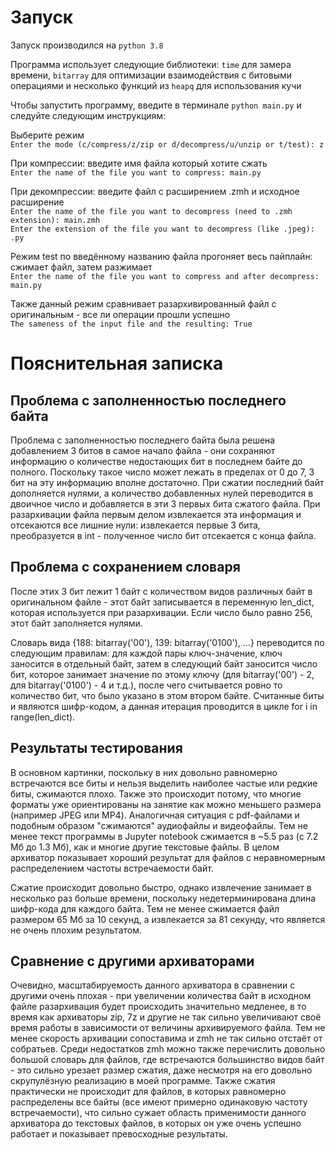 # Запуск
Запуск производился на `python 3.8`

Программа использует следующие библиотеки: `time` для замера времени, `bitarray` для оптимизации взаимодействия с битовыми операциями и несколько функций из `heapq` для использования кучи

Чтобы запустить программу, введите в терминале `python main.py` и следуйте следующим инструкциям:

Выберите режим  
`Enter the mode (c/compress/z/zip or d/decompress/u/unzip or t/test): z`

При компрессии: введите имя файла который хотите сжать  
`Enter the name of the file you want to compress: main.py`

При декомпрессии: введите файл с расширением .zmh и исходное расширение  
`Enter the name of the file you want to decompress (need to .zmh extension): main.zmh`  
`Enter the extension of the file you want to decompress (like .jpeg): .py`

Режим test по введённому названию файла прогоняет весь пайплайн: сжимает файл, затем разжимает  
`Enter the name of the file you want to compress and after decompress: main.py`

Также данный режим сравнивает разархивированный файл с оригинальным - все ли операции прошли успешно  
`The sameness of the input file and the resulting: True`

# Пояснительная записка

## Проблема с заполненностью последнего байта

Проблема с заполненностью последнего байта была решена добавлением 3 битов в самое начало файла - они сохраняют информацию о количестве недостающих бит в последнем байте до полного. Поскольку такое число может лежать в пределах от 0 до 7, 3 бит на эту информацию вполне достаточно. При сжатии последний байт дополняется нулями, а количество добавленных нулей переводится в двоичное число и добавляется в эти 3 первых бита сжатого файла. При разархивации файла первым делом извлекается эта информация и отсекаются все лишние нули: извлекается первые 3 бита, преобразуется в int - полученное число бит отсекается с конца файла.

## Проблема с сохранением словаря

После этих 3 бит лежит 1 байт с количеством видов различных байт в оригинальном файле - этот байт записывается в переменную len_dict, которая используется при разархивации. Если число было равно 256, этот байт заполняется нулями.

Словарь вида {188: bitarray('00'), 139: bitarray('0100'), ...} переводится по следующим правилам: для каждой пары ключ-значение, ключ заносится в отдельный байт, затем в следующий байт заносится число бит, которое занимает значение по этому ключу (для bitarray('00') - 2, для bitarray('0100') - 4 и т.д.), после чего считывается ровно то количество бит, что было указано в этом втором байте. Считанные биты и являются шифр-кодом, а данная итерация проводится в цикле for i in range(len_dict).

## Результаты тестирования

В основном картинки, поскольку в них довольно равномерно встречаются все биты и нельзя выделить наиболее частые или редкие биты, сжимаются плохо. Также это происходит потому, что многие форматы уже ориентированы на занятие как можно меньшего размера (например JPEG или MP4). Аналогичная ситуация с pdf-файлами и подобным образом "сжимаются" аудиофайлы и видеофайлы.
Тем не менее текст программы в Jupyter notebook сжимается в ~5.5 раз (с 7.2 Мб до 1.3 Мб), как и многие другие текстовые файлы. В целом архиватор показывает хороший результат для файлов с неравномерным распределением частоты встречаемости байт.

Сжатие происходит довольно быстро, однако извлечение занимает в несколько раз больше времени, поскольку недетерминирована длина шифр-кода для каждого байта. Тем не менее сжимается файл размером 65 Мб за 10 секунд, а извлекается за 81 секунду, что является не очень плохим результатом.

## Сравнение с другими архиваторами

Очевидно, масштабируемость данного архиватора в сравнении с другими очень плохая - при увеличении количества байт в исходном файле разархивация будет происходить значительно медленее, в то время как архиваторы zip, 7z и другие не так сильно увеличивают своё время работы в зависимости от величины архивируемого файла. Тем не менее скорость архивации сопоставима и zmh не так сильно отстаёт от собратьев. Среди недостатков zmh можно также перечислить довольно большой словарь для файлов, где встречаются большинство видов байт - это сильно урезает размер сжатия, даже несмотря на его довольно скрупулёзную реализацию в моей программе. Также сжатия практически не происходит для файлов, в которых равномерно распределены все байты (все имеют примерно одинаковую частоту встречаемости), что сильно сужает область применимости данного архиватора до текстовых файлов, в которых он уже очень успешно работает и показывает превосходные результаты.
